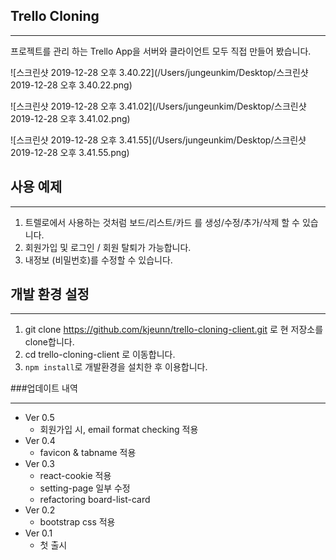 ## Trello Cloning

***

프로젝트를 관리 하는 Trello App을 서버와 클라이언트 모두 직접 만들어 봤습니다.

![스크린샷 2019-12-28 오후 3.40.22](/Users/jungeunkim/Desktop/스크린샷 2019-12-28 오후 3.40.22.png)

![스크린샷 2019-12-28 오후 3.41.02](/Users/jungeunkim/Desktop/스크린샷 2019-12-28 오후 3.41.02.png)

![스크린샷 2019-12-28 오후 3.41.55](/Users/jungeunkim/Desktop/스크린샷 2019-12-28 오후 3.41.55.png)

## 사용 예제

***

1. 트렐로에서 사용하는 것처럼 보드/리스트/카드 를 생성/수정/추가/삭제 할 수 있습니다. 
2. 회원가입 및 로그인 / 회원 탈퇴가 가능합니다.
3. 내정보 (비밀번호)를 수정할 수 있습니다.



## 개발 환경 설정

***

1. git clone https://github.com/kjeunn/trello-cloning-client.git 로 현 저장소를 clone합니다.
2. cd trello-cloning-client 로 이동합니다.
3. ```npm install```로 개발환경을 설치한 후 이용합니다.



###업데이트 내역

---

- Ver 0.5
  - 회원가입 시, email format checking 적용
- Ver 0.4
  - favicon & tabname 적용
- Ver 0.3
  - react-cookie 적용
  - setting-page 일부 수정
  - refactoring board-list-card
- Ver 0.2
  - bootstrap css 적용
- Ver 0.1
  - 첫 출시

### 
